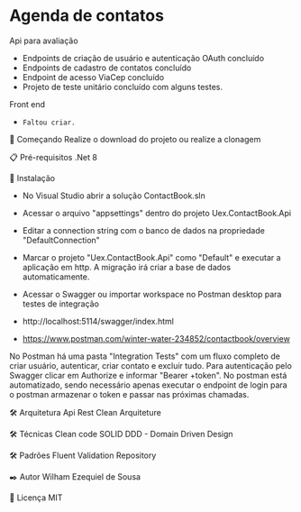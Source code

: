 # Agenda de contatos
Api para avaliação 

- Endpoints de criação de usuário e autenticação OAuth concluído
- Endpoints de cadastro de contatos concluído
- Endpoint de acesso ViaCep concluído
- Projeto de teste unitário concluído com alguns testes.


Front end
- ``Faltou criar.``

🚀 Começando
Realize o download do projeto ou realize a clonagem

📋 Pré-requisitos
.Net 8

🔧 Instalação

- No Visual Studio abrir a solução ContactBook.sln
- Acessar o arquivo "appsettings" dentro do projeto Uex.ContactBook.Api
- Editar a connection string com o banco de dados na propriedade "DefaultConnection"
- Marcar o projeto "Uex.ContactBook.Api" como "Default" e executar a aplicação em http. A migração irá criar a base de dados automaticamente.

- Acessar o Swagger ou importar workspace no Postman desktop para testes de integração
- http://localhost:5114/swagger/index.html
- https://www.postman.com/winter-water-234852/contactbook/overview

No Postman há uma pasta "Integration Tests" com um fluxo completo de criar usuário, autenticar, criar contato e excluir tudo.
Para autenticação pelo Swagger clicar em Authorize e informar "Bearer +token". No postman está automatizado, sendo necessário apenas executar o endpoint de login para o postman armazenar o token e passar nas próximas chamadas.

🛠️ Arquitetura
Api Rest
Clean Arquiteture

🛠️ Técnicas
Clean code
SOLID
DDD - Domain Driven Design

🛠️ Padrões
Fluent Validation
Repository

✒️ Autor
Wilham Ezequiel de Sousa

📄 Licença
MIT
